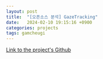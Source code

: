 ```yaml
---
layout: post
title:  "[오픈소스 분석] GazeTracking"
date:   2024-02-10 19:15:16 +0900
categories: projects
tags: gamcheugi
---
```


<a href="https://github.com/antoinelame/GazeTracking/tree/master">Link to the project's Github</a>
